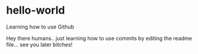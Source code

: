 hello-world
===========

Learning how to use Github

Hey there humans.. just learning how to use commits by editing the readme file... see you later bitches!
